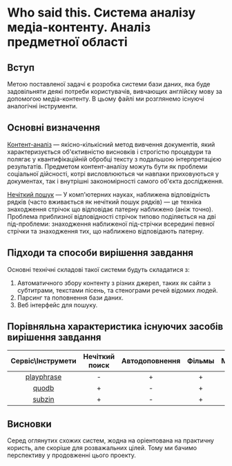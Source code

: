 # Who said this. Система аналізу медіа-контенту. Аналіз предметної області

## Вступ

Метою поставленої задачі є розробка системи бази даних, яка буде задовільняти деякі потреби користувачів, вивчающих англійску мову за допомогою медіа-контенту.
В цьому файлі ми розглянемо існуючі аналогічні інструменти.


## Основні визначення

[Контент-аналіз](https://uk.wikipedia.org/wiki/%D0%9A%D0%BE%D0%BD%D1%82%D0%B5%D0%BD%D1%82-%D0%B0%D0%BD%D0%B0%D0%BB%D1%96%D0%B7#:~:text=%D0%9A%D0%BE%D0%BD%D1%82%D0%B5%D0%BD%D1%82%2D%D0%B0%D0%BD%D0%B0%D0%BB%D1%96%D0%B7%20%E2%80%94%20%D1%8F%D0%BA%D1%96%D1%81%D0%BD%D0%BE%2D%D0%BA%D1%96%D0%BB%D1%8C%D0%BA%D1%96%D1%81%D0%BD%D0%B8%D0%B9,%D1%82%D0%B5%D0%BA%D1%81%D1%82%D1%83%20%D0%B7%20%D0%BF%D0%BE%D0%B4%D0%B0%D0%BB%D1%8C%D1%88%D0%BE%D1%8E%20%D1%96%D0%BD%D1%82%D0%B5%D1%80%D0%BF%D1%80%D0%B5%D1%82%D0%B0%D1%86%D1%96%D1%94%D1%8E%20%D1%80%D0%B5%D0%B7%D1%83%D0%BB%D1%8C%D1%82%D0%B0%D1%82%D1%96%D0%B2.) — якісно-кількісний метод вивчення документів, який характеризується об'єктивністю висновків і строгістю процедури та полягає у квантифікаційній обробці тексту з подальшою інтерпретацією результатів. Предметом контент-аналізу можуть бути як проблеми соціальної дійсності, котрі висловлюються чи навпаки приховуються у документах, так і внутрішні закономірності самого об'єкта дослідження.

[Нечіткий пошук](https://uk.wikipedia.org/wiki/%D0%9D%D0%B0%D0%B1%D0%BB%D0%B8%D0%B6%D0%B5%D0%BD%D0%B0_%D0%B2%D1%96%D0%B4%D0%BF%D0%BE%D0%B2%D1%96%D0%B4%D0%BD%D1%96%D1%81%D1%82%D1%8C_%D1%80%D1%8F%D0%B4%D0%BA%D1%96%D0%B2) — У комп'ютерних науках, наближена відповідність рядків (часто вживається як нечіткий пошук рядків) — це техніка знаходження стрічок що відповідає патерну наближено (аніж точно). Проблема приблизної відповідності стрічок типово поділяється на дві під-проблеми: знаходження наближеної під-стрічки всередині певної стрічки та знаходження тих, що наближено відповідають патерну.

## Підходи та способи вирішення завдання

Основні технічні складові такої системи будуть складатися з:
1. Автоматичного збору контенту з різних джерел, таких як сайти з субтитрами, текстами пісень, та стенограми речей відомих людей.
2. Парсинг та поповнення бази даних.
3. Веб інтерфейс для пошуку.

## Порівняльна характеристика існуючих засобів вирішення завдання

| Сервіс\Інструмети| Нечіткий поиск | Автодоповнення | Фільмы | Музика | Пісні | Речі | Автор |     
|:----------------:|:---------------:|:--------------:|:-------:|:-----:|:----:|:----:|:---:|
|[playphrase](https://www.playphrase.me/)| - | + | + | - | - | - | - | - |
|[quodb](http://www.quodb.com/)| + | - | + | - | - | - |  - | - |
|[subzin](http://www.subzin.com/)| + | - | + | - | + | - | - | - |


## Висновки

Серед оглянутих схожих систем, жодна на оріентована на практичну користь, але скоріше для розважальних цілей. Тому ми бачимо перспективу у продовженні цього проекту.

